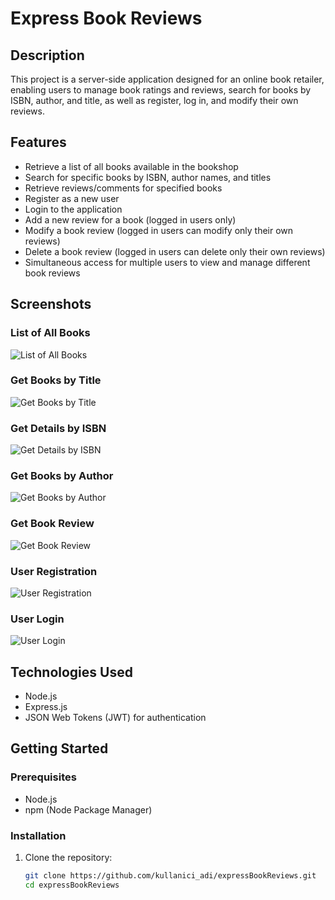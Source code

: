 # Express Book Reviews

## Description
This project is a server-side application designed for an online book retailer, enabling users to manage book ratings and reviews, search for books by ISBN, author, and title, as well as register, log in, and modify their own reviews.

## Features
- Retrieve a list of all books available in the bookshop
- Search for specific books by ISBN, author names, and titles
- Retrieve reviews/comments for specified books
- Register as a new user
- Login to the application
- Add a new review for a book (logged in users only)
- Modify a book review (logged in users can modify only their own reviews)
- Delete a book review (logged in users can delete only their own reviews)
- Simultaneous access for multiple users to view and manage different book reviews
## Screenshots

### List of All Books
![List of All Books](screenshots/1-getallbooks.png)

### Get Books by Title
![Get Books by Title](screenshots/13-getbooksbytitle.png)

### Get Details by ISBN
![Get Details by ISBN](screenshots/2-gedetailsISBN.png)

### Get Books by Author
![Get Books by Author](screenshots/3-getbooksbyauthor.png)

### Get Book Review
![Get Book Review](screenshots/5-getbookreview.png)

### User Registration
![User Registration](screenshots/6-register.png)

### User Login
![User Login](screenshots/7-login.png)
## Technologies Used
- Node.js
- Express.js
- JSON Web Tokens (JWT) for authentication

## Getting Started

### Prerequisites
- Node.js
- npm (Node Package Manager)


### Installation
1. Clone the repository:
   ```bash
   git clone https://github.com/kullanici_adi/expressBookReviews.git
   cd expressBookReviews
